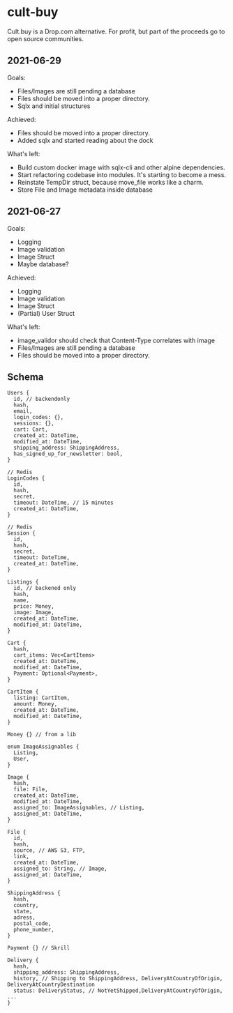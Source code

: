 # cult-buy
Cult.buy is a Drop.com alternative. For profit, but part of the proceeds go to open source communities.

## 2021-06-29
Goals:
* Files/Images are still pending a database
* Files should be moved into a proper directory.
* Sqlx and initial structures

Achieved:
* Files should be moved into a proper directory.
* Added sqlx and started reading about the dock

What's left:
* Build custom docker image with sqlx-cli and other alpine dependencies.
* Start refactoring codebase into modules. It's starting to become a mess.
* Reinstate TempDir struct, because move_file works like a charm.
* Store File and Image metadata inside database

## 2021-06-27
Goals:
* Logging
* Image validation
* Image Struct
* Maybe database?

Achieved:
* Logging
* Image validation
* Image Struct
* (Partial) User Struct

What's left:
* image_validor should check that Content-Type correlates with image
* Files/Images are still pending a database
* Files should be moved into a proper directory.

## Schema
```
Users {
  id, // backendonly
  hash,
  email,
  login_codes: {},
  sessions: {},
  cart: Cart,
  created_at: DateTime,
  modified_at: DateTime,
  shipping_address: ShippingAddress,
  has_signed_up_for_newsletter: bool,
}

// Redis
LoginCodes {
  id,
  hash,
  secret,
  timeout: DateTime, // 15 minutes
  created_at: DateTime,
}

// Redis
Session {
  id,
  hash,
  secret,
  timeout: DateTime,
  created_at: DateTime,
}

Listings {
  id, // backened only
  hash,
  name,
  price: Money,
  image: Image,
  created_at: DateTime,
  modified_at: DateTime,
}

Cart {
  hash,
  cart_items: Vec<CartItems>
  created_at: DateTime,
  modified_at: DateTime,
  Payment: Optional<Payment>,
}

CartItem {
  listing: CartItem,
  amount: Money,
  created_at: DateTime,
  modified_at: DateTime,
}

Money {} // from a lib

enum ImageAssignables {
  Listing,
  User,
}

Image {
  hash,
  file: File,
  created_at: DateTime,
  modified_at: DateTime,
  assigned_to: ImageAssignables, // Listing, 
  assigned_at: DateTime,
}

File {
  id,
  hash,
  source, // AWS S3, FTP,
  link,
  created_at: DateTime,
  assigned_to: String, // Image,
  assigned_at: DateTime,
}

ShippingAddress {
  hash,
  country,
  state,
  adress,
  postal_code,
  phone_number,  
}

Payment {} // Skrill

Delivery {
  hash,
  shipping_address: ShippingAddress,
  history, // Shipping to ShippingAddress, DeliveryAtCountryOfOrigin, DeliveryAtCountryDestination
  status: DeliveryStatus, // NotYetShipped,DeliveryAtCountryOfOrigin, ...
}
```

